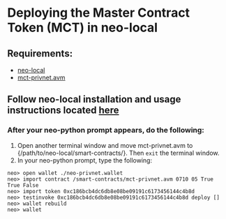 # Deploying the Master Contract Token (MCT) in neo-local
## Requirements: 
* [neo-local](https://github.com/CityOfZion/neo-local)
* [mct-privnet.avm](https://github.com/Splyse/MCT/raw/master/mct-privnet.avm)

## Follow neo-local installation and usage instructions located [here](https://github.com/CityOfZion/neo-local/wiki)
### After your neo-python prompt appears, do the following:
1. Open another terminal window and move mct-privnet.avm to {/path/to/neo-local/smart-contracts/}. Then `exit` the terminal window.
1. In your neo-python prompt, type the following:
```
neo> open wallet ./neo-privnet.wallet
neo> import contract /smart-contracts/mct-privnet.avm 0710 05 True True False
neo> import token 0xc186bcb4dc6db8e08be09191c6173456144c4b8d
neo> testinvoke 0xc186bcb4dc6db8e08be09191c6173456144c4b8d deploy []
neo> wallet rebuild
neo> wallet
```
